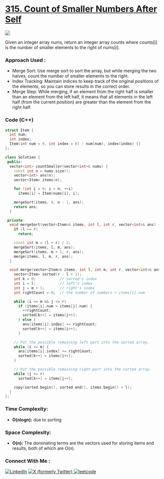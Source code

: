 # [315. Count of Smaller Numbers After Self](https://leetcode.com/)

![](https://badgen.net/badge/Level/Hard/red)

Given an integer array nums, return an integer array counts where counts[i] is the number of smaller elements to the right of nums[i].

### Approach Used :

-   Merge Sort: Use merge sort to sort the array, but while merging the two halves, count the number of smaller elements to the right.
-   Index Tracking: Maintain indices to keep track of the original positions of the elements, so you can store results in the correct order.
-   Merge Step: While merging, if an element from the right half is smaller than an element from the left half, it means that all elements in the left half (from the current position) are greater than the element from the right half.

### Code (C++)

```cpp
struct Item {
  int num;
  int index;
  Item(int num = 0, int index = 0) : num(num), index(index) {}
};

class Solution {
 public:
  vector<int> countSmaller(vector<int>& nums) {
    const int n = nums.size();
    vector<int> ans(n);
    vector<Item> items(n);

    for (int i = 0; i < n; ++i)
      items[i] = Item(nums[i], i);

    mergeSort(items, 0, n - 1, ans);
    return ans;
  }

 private:
  void mergeSort(vector<Item>& items, int l, int r, vector<int>& ans) {
    if (l >= r)
      return;

    const int m = (l + r) / 2;
    mergeSort(items, l, m, ans);
    mergeSort(items, m + 1, r, ans);
    merge(items, l, m, r, ans);
  }

  void merge(vector<Item>& items, int l, int m, int r, vector<int>& ans) {
    vector<Item> sorted(r - l + 1);
    int k = 0;           // sorted's index
    int i = l;           // left's index
    int j = m + 1;       // right's index
    int rightCount = 0;  // the number of numbers < items[i].num

    while (i <= m && j <= r)
      if (items[i].num > items[j].num) {
        ++rightCount;
        sorted[k++] = items[j++];
      } else {
        ans[items[i].index] += rightCount;
        sorted[k++] = items[i++];
      }

    // Put the possible remaining left part into the sorted array.
    while (i <= m) {
      ans[items[i].index] += rightCount;
      sorted[k++] = items[i++];
    }

    // Put the possible remaining right part into the sorted array.
    while (j <= r)
      sorted[k++] = items[j++];

    copy(sorted.begin(), sorted.end(), items.begin() + l);
  }
};
```

### Time Complexity:
- **O(nlogn):** due to sorting

### Space Complexity:
- **O(n):** The dominating terms are the vectors used for storing items and results, both of which are O(n).


### Connect With Me : 

<a href="https://www.linkedin.com/in/shivam-ray-b4306524a/" target="_blank"><img src="https://img.shields.io/badge/LinkedIn-0077B5?style=for-the-badge&logo=linkedin&logoColor=white" alt="LinkedIn"></a>
<a href="https://x.com/rai_shivam11/" target="_blank"><img src="https://img.shields.io/badge/Twitter-1DA1F2?style=for-the-badge&logo=twitter&logoColor=white" alt="X (formerly Twitter)">
</a>
<a href="https://leetcode.com/u/shrunited0702/" target="_blank"><img src="https://img.shields.io/badge/LeetCode-000000?style=for-the-badge&logo=LeetCode&logoColor=#d16c06" alt="leetcode">
</a>